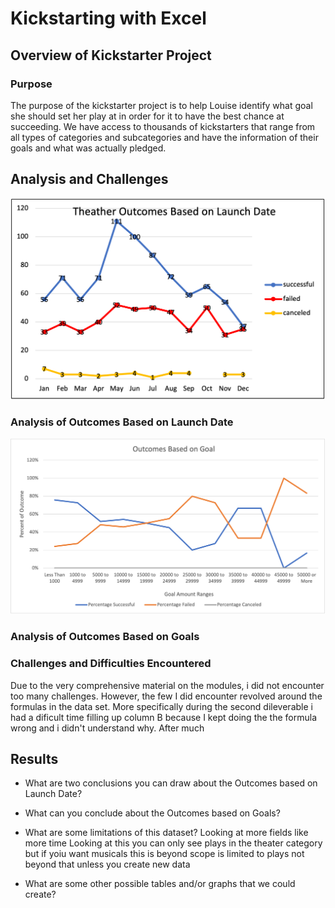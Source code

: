 # Kickstarting with Excel

## Overview of Kickstarter Project


### Purpose
The purpose of the kickstarter project is to help Louise identify what goal she should set her play at in order for it to have the best chance at succeeding. We have access to thousands of kickstarters that range from all types of categories	and subcategories and have the information of their goals and what was actually pledged. 
## Analysis and Challenges

![Outcomes based on Goals](./Resources/Theater_Outcomes_vs_Launch.png)

### Analysis of Outcomes Based on Launch Date


![Outcomes based on Goals](./Resources/Outcomes_vs_Goals.png)
### Analysis of Outcomes Based on Goals

### Challenges and Difficulties Encountered
Due to the very comprehensive material on the modules, i did not encounter too many challenges. However, the few I did encounter revolved around the formulas in the data set. More specifically during the second dileverable i had a dificult time filling up column B because I kept doing the the formula wrong and i didn't understand why. After much 

## Results

- What are two conclusions you can draw about the Outcomes based on Launch Date?

- What can you conclude about the Outcomes based on Goals?

- What are some limitations of this dataset?
Looking at more fields like more time 
Looking at this you can only see plays in the theater category but if yoiu want musicals this is beyond
scope is limited to plays not beyond that unless you create new data

- What are some other possible tables and/or graphs that we could create?
